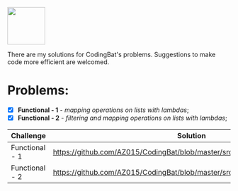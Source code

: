 <p align="left">
    <a href="https://codingbat.com/java">
        <img height=85 src=http://xn----htbdsuo3h.xn--p1ai/wp-content/uploads/2017/02/codingbat.png">
    </a>
</p>

There are my solutions for CodingBat's problems. Suggestions to make code more efficient are welcomed.
# Problems:
- [x] **Functional - 1**  -  *mapping operations on lists with lambdas*;
- [x] **Functional - 2**  -  *filtering and mapping operations on lists with lambdas*;

| Challenge       | Solution                                                                         |
| ----------------| ---------------------------------------------------------------------------------|
| Functional - 1  | https://github.com/AZ015/CodingBat/blob/master/src/Functional/Functional_1.java  |
| Functional - 2  | https://github.com/AZ015/CodingBat/blob/master/src/Functional/Functional_2.java  |

